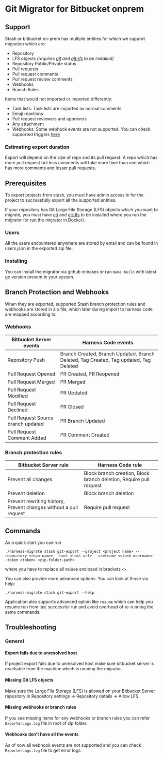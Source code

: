 # Git Migrator for Bitbucket onprem

## Support
Stash or bitbucket on-prem has multiple entities for which we support migration which are:
- Repository
- LFS objects *(requires [git](https://git-scm.com/book/en/v2/Getting-Started-Installing-Git) and [git-lfs](https://git-lfs.com/) to be installed)*
- Repository Public/Private status
- Pull requests
- Pull request comments
- Pull request review comments
- Webhooks
- Branch Rules

Items that would not imported or imported differently:
- Task lists: Task lists are imported as normal comments
- Emoji reactions
- Pull request reviewers and approvers
- Any attachment
- Webhooks: Some webhook events are not supported. You can check supported triggers [here](https://apidocs.harness.io/tag/webhook#operation/createWebhook)

### Estimating export duration
Export will depend on the size of repo and its pull request. A repo which has more pull request but less comments will take more time than one which has more comments and lesser pull requests.

## Prerequisites
To export projects from stash, you must have admin access in for the project to successfully export all the supported entities. 


If your repository has Git Large File Storage (LFS) objects which you want to migrate, you must have [git](https://git-scm.com/book/en/v2/Getting-Started-Installing-Git) and [git-lfs](https://git-lfs.com/) to be installed where you run the migrator (or [run the migrator in Docker](../../README.md#using-docker)).

### Users
All the users encountered anywhere are stored by email and can be found in users.json in the exported zip file.

### Installing
You can install the migrator via github releases or run `make build` with latest go version present in your system.

## Branch Protection and Webhooks
When they are exported, supported Stash branch protection rules and webhooks are stored in zip file, which later during import to harness code are mapped according to:

### Webhooks
| Bitbucket Server events | Harness Code events
|---|---|
| Repository Push | Branch Created, Branch Updated, Branch Deleted, Tag Created, Tag updated, Tag Deleted |
| Pull Request Opened |  PR Created, PR Reopened |
| Pull Request Merged |  PR Merged |
| Pull Request Modified | PR Updated |
| Pull Request Declined | PR Closed |
| Pull Request Source branch updated | PR Branch Updated |
| Pull Request Comment Added | PR Comment Created |

### Branch protection rules 
| Bitbucket Server rule | Harness Code rule
|---|---|
| Prevent all changes | Block branch creation, Block branch deletion, Require pull request|
| Prevent deletion |Block branch deletion |
| Prevent rewriting history, Prevent changes without a pull request | Require pull request |

## Commands 
As a quick start you can run 
```
./harness-migrate stash git-export --project <project name> --repository <repo-name> --host <host-url> --username <stash-username> --token <token> <zip-folder-path> 
```
where you have to replace all values enclosed in brackets `<>`.

You can also provide more advanced options. You can look at those via help: 
```
./harness-migrate stash git-export --help
```

Application also supports advanced option like `resume` which can help you resume run from last successful run and avoid overhead of re-running the same commands.

## Troubleshooting
### General
#### Export fails due to unresolved host
If project export fails due to unresolved host make sure bitbucket server is reachable from the machine which is running the migrator.

#### Missing Git LFS objects
Make sure the Large File Storage (LFS) is allowed on your Bitbucket Server repository in Repository settings -> Repository details -> Allow LFS.

#### Missing webhooks or branch rules
If you see missing items for any webhooks or branch rules you can refer `ExporterLogs.log` file in root of zip folder.

#### Webhooks don't have all the events
As of now all webhook events are not supported and you can check `ExporterLogs.log` file to get error logs. 
